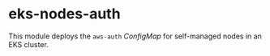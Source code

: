 # eks-nodes-auth

This module deploys the `aws-auth` *ConfigMap* for self-managed nodes in an EKS cluster.
